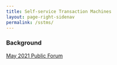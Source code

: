 ```yaml
---
title: Self-service Transaction Machines
layout: page-right-sidenav
permalink: /sstms/
--- 
```


### Background

[May 2021 Public Forum](https://www.access-board.gov/news/2021/05/24/u-s-access-board-conducts-panel-discussions-on-self-service-transaction-machines/)
